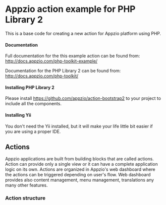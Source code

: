 # Appzio action example for PHP Library 2

This is a base code for creating a new action for Appzio platform using PHP. 

#### Documentation
Full documentation for the this example action can be found from: http://docs.appzio.com/php-toolkit-example/

Documentation for the PHP Library 2 can be found from: http://docs.appzio.com/php-toolkit/

#### Installing PHP Library 2
Please install https://github.com/appzio/action-bootstrap2 to your project to include all the components.

#### Installing Yii
You don't need the Yii installed, but it will make your life little bit easier if you are using a proper IDE.  

## Actions
Appzio applications are built from building blocks that are called actions. Action can provide only a single view or it can have a complete application logic on its own. Actions are organized in Appzio's web dashboard where the actions can be triggered depending on user's flow. Web dashboard provides also content management, menu management, translations any many other features. 

### Action structure
